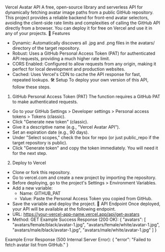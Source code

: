 Vercel Avatar API
A free, open-source library and serverless API for dynamically fetching avatar image paths from a public GitHub repository.
This project provides a reliable backend for front-end avatar selectors, avoiding the client-side rate limits and complexities of calling the GitHub API directly from a browser. You can deploy it for free on Vercel and use it in any of your projects.
🚀 Features
 * Dynamic: Automatically discovers all .jpg and .png files in the avatars/ directory of the target repository.
 * Robust: Uses a GitHub Personal Access Token (PAT) for authenticated API requests, providing a much higher rate limit.
 * CORS Enabled: Configured to allow requests from any origin, making it perfect for local development and production websites.
 * Cached: Uses Vercel's CDN to cache the API response for fast, repeated lookups.
🛠️ Setup
To deploy your own version of this API, follow these steps.
1. GitHub Personal Access Token (PAT)
The function requires a GitHub PAT to make authenticated requests.
 * Go to your GitHub Settings > Developer settings > Personal access tokens > Tokens (classic).
 * Click "Generate new token" (classic).
 * Give it a descriptive name (e.g., "Vercel Avatar API").
 * Set an expiration date (e.g., 90 days).
 * Under "Select scopes," check the box for repo (or just public_repo if the target repository is public).
 * Click "Generate token" and copy the token immediately. You will need it for the next step.
2. Deploy to Vercel
 * Clone or fork this repository.
 * Go to vercel.com and create a new project by importing the repository.
 * Before deploying, go to the project's Settings > Environment Variables.
 * Add a new variable:
   * Name: GITHUB_PAT
   * Value: Paste the Personal Access Token you copied from GitHub.
 * Save the variable and deploy the project.
📡 API Endpoint
Once deployed, your API will be available at the following endpoint.
 * URL: https://your-vercel-app-name.vercel.app/api/get-avatars
 * Method: GET
Example Success Response (200 OK):
{
  "avatars": [
    "avatars/female/black/avatar-1.jpg",
    "avatars/female/white/avatar-1.jpg",
    "avatars/male/black/avatar-1.jpg",
    "avatars/male/white/avatar-1.jpg"
  ]
}

Example Error Response (500 Internal Server Error):
{
  "error": "Failed to fetch avatar list from GitHub."
}

